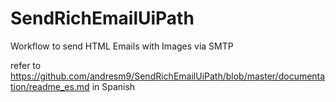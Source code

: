 # SendRichEmailUiPath
Workflow to send HTML Emails with Images via SMTP

refer to https://github.com/andresm9/SendRichEmailUiPath/blob/master/documentation/readme_es.md in Spanish
